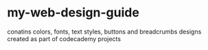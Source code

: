 # my-web-design-guide
conatins colors, fonts, text styles, buttons and breadcrumbs designs
created as part of codecademy projects
